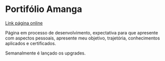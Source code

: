 # Portifólio Amanga

[Link página online](https://amandabritopereira.github.io/Amanga/)

Página em processo de desenvolvimento, expectativa para que apresente com aspectos pessoais, apresente meu objetivo, trajetória, conhecimentos aplicados e certificados.

Semanalmente é lançado os upgrades.
